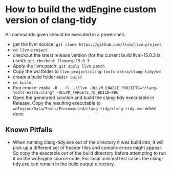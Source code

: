 # How to build the wdEngine custom version of clang-tidy

All commands given should be executed in a powershell.

 * get the llvm source: `git clone https://github.com/llvm/llvm-project`
 * `cd llvm-project`
 * checkout the latest release version (for the current build llvm-15.0.3 is used): `git checkout llvmorg-15.0.3`
 * Apply the llvm.patch: `git apply llvm.patch`
 * Copy the wd folder to `llvm-project/clang-tools-extra/clang-tidy/wd`
 * create a build folder `mkdir build`
 * `cd build`
 * Run cmake: `cmake -B . -S ..\llvm -DLLVM_ENABLE_PROJECTS="clang-tools-extra;clang" -DLLVM_TARGETS_TO_BUILD=X86`
 * Open the generated solution and build the clang-tidy executable in Release. Copy the resulting executable to `wdEngine/Data/Tools/Precompiled/clang-tidy/clang-tidy.exe` when done

## Known Pitfalls
 
 * When running clang-tidy.exe out of the directory it was build into, it will pick up a different set of header files and compile errors might appear. So copy the exectable out of the build directory before attempting to run it on the wdEngine source code. For local minimal test cases the clang-tidy.exe can remain in the build output directory.